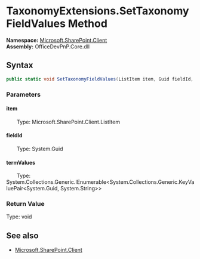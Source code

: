 # TaxonomyExtensions.SetTaxonomyFieldValues Method  
  

**Namespace:** [Microsoft.SharePoint.Client](Microsoft.SharePoint.Client.md)  
**Assembly:** OfficeDevPnP.Core.dll  
## Syntax
```C#
public static void SetTaxonomyFieldValues(ListItem item, Guid fieldId, IEnumerable<KeyValuePair<Guid, String>> termValues)
```
### Parameters
#### item  
&emsp;&emsp;Type: Microsoft.SharePoint.Client.ListItem  

#### fieldId  
&emsp;&emsp;Type: System.Guid  

#### termValues  
&emsp;&emsp;Type: System.Collections.Generic.IEnumerable<System.Collections.Generic.KeyValuePair<System.Guid, System.String>>  

### Return Value
Type: void  

## See also
- [Microsoft.SharePoint.Client](Microsoft.SharePoint.Client.md)
